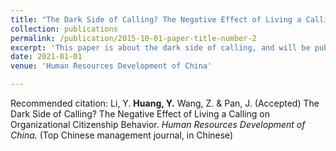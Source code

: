 ```yaml
---
title: "The Dark Side of Calling? The Negative Effect of Living a Calling on Organizational Citizenship Behavior"
collection: publications
permalink: /publication/2015-10-01-paper-title-number-2
excerpt: 'This paper is about the dark side of calling, and will be published in Jan, 2020.'
date: 2021-01-01
venue: 'Human Resources Development of China'

---
```

Recommended citation: Li, Y. **Huang, Y.** Wang, Z. & Pan, J. (Accepted) The Dark Side of Calling? The Negative Effect of Living a Calling on Organizational Citizenship Behavior. *Human Resources Development of China.* (Top Chinese management journal, in Chinese)